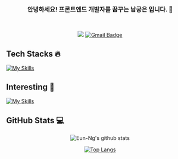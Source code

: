 <div align="center">

### 안녕하세요! 프론트엔드 개발자를 꿈꾸는 **남궁은** 입니다. 👋

<br />

<!--
[![Tistory Badge](https://img.shields.io/badge/Blog-03a57a?style=flat-square&labelColor=03a57a&logo=Tistory&link=https://eun-ng.tistory.com/)](https://eun-ng.tistory.com/)
-->

<a target="_blank" href="https://eun-ng.tistory.com/"><img src="https://img.shields.io/badge/Blog-03a57a?style=flat-square&labelColor=03a57a&logo=Tistory&link=https://eun-ng.tistory.com/"/></a>
[![Gmail Badge](https://img.shields.io/badge/-eunng.dev@gmail.com-c14438?style=flat-square&logo=Gmail&logoColor=white&link=mailto:eunng.dev@gmail.com)](mailto:eunng.dev@gmail.com)

<div align="left">

<h2>Tech Stacks 🔥</h2>

[![My Skills](https://skillicons.dev/icons?i=html,css,sass,tailwind,js,ts,react,redux,next,git,mongo,mysql&theme=light)](https://skillicons.dev)

<h2>Interesting 🤔</h2>

[![My Skills](https://skillicons.dev/icons?i=vue,svelte,vite,jest,graphql,flutter&theme=light)](https://skillicons.dev)

</div>

<div align="left">
 <h2>GitHub Stats 💻</h2>
</div>
  
![Eun-Ng's github stats](https://github-readme-stats.vercel.app/api?username=Eun-Ng&show_icons=true&theme=react)
 
[![Top Langs](https://github-readme-stats.vercel.app/api/top-langs/?username=Eun-Ng&layout=compact&theme=react)](https://github.com/Eun-Ng/github-readme-stats)
 
</div>
